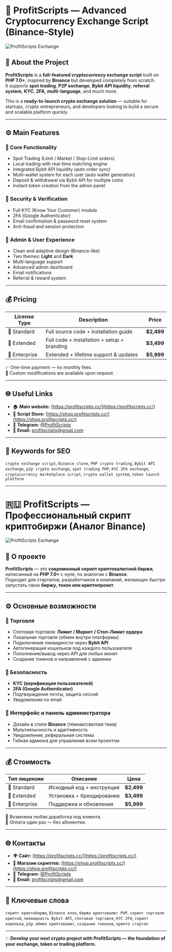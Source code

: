 # 💎 ProfitScripts — Advanced Cryptocurrency Exchange Script (Binance-Style)

![ProfitScripts Exchange](https://i.imgur.com/pQzRx7D.png)

## 🚀 About the Project
**ProfitScripts** is a **full-featured cryptocurrency exchange script** built on **PHP 7.0+**, inspired by **Binance** but developed completely from scratch.  
It supports **spot trading**, **P2P exchange**, **Bybit API liquidity**, **referral system**, **KYC**, **2FA**, **multi-language**, and much more.

This is a **ready-to-launch crypto exchange solution** — suitable for startups, crypto entrepreneurs, and developers looking to build a secure and scalable platform quickly.

---

## ⚙️ Main Features

### 🧩 Core Functionality
- Spot Trading (Limit / Market / Stop-Limit orders)  
- Local trading with real-time matching engine  
- Integrated Bybit API liquidity (auto order sync)  
- Multi-wallet system for each user (auto wallet generation)  
- Deposit & withdrawal via Bybit API for multiple coins  
- Instant token creation from the admin panel  

### 🔐 Security & Verification
- Full KYC (Know Your Customer) module  
- 2FA (Google Authenticator)  
- Email confirmation & password reset system  
- Anti-fraud and session protection  

### 💼 Admin & User Experience
- Clean and adaptive design (Binance-like)  
- Two themes: **Light** and **Dark**  
- Multi-language support  
- Advanced admin dashboard  
- Email notifications  
- Referral & reward system  

---

## 💰 Pricing
| License Type | Description | Price |
|---------------|-------------|--------|
| 💼 Standard | Full source code + installation guide | **$2,499** |
| 🚀 Extended | Full code + installation + setup + branding | **$3,499** |
| 🏦 Enterprise | Extended + lifetime support & updates | **$5,999** |

✅ One-time payment — no monthly fees.  
💬 Custom modifications are available upon request.

---

## 🌐 Useful Links
- 🏠 **Main website:** [https://profitscripts.cc/](https://profitscripts.cc/)  
- 🛒 **Script Store:** [https://shop.profitscripts.cc/](https://shop.profitscripts.cc/)  
- 💬 **Telegram:** [@ProfitScripts](https://t.me/ProfitScripts)  
- 📧 **Email:** profitscripts@gmail.com  

---

## 🔑 Keywords for SEO
`crypto exchange script`, `Binance clone`, `PHP crypto trading`, `Bybit API exchange`, `p2p crypto exchange`, `spot trading PHP`, `KYC 2FA exchange`, `cryptocurrency marketplace script`, `crypto wallet system`, `token launch platform`

---

# 🇷🇺 ProfitScripts — Профессиональный скрипт криптобиржи (Аналог Binance)

![ProfitScripts Exchange](https://i.imgur.com/pQzRx7D.png)

## 🚀 О проекте
**ProfitScripts** — это **современный скрипт криптовалютной биржи**, написанный на **PHP 7.0+** с нуля, по аналогии с **Binance**.  
Подходит для стартапов, разработчиков и компаний, желающих быстро запустить свою **биржу, токен или криптопроект**.

---

## ⚙️ Основные возможности

### 🧩 Торговля
- Спотовая торговля: **Лимит / Маркет / Стоп-Лимит ордера**  
- Локальная торговля (обмен внутри платформы)  
- Подключение ликвидности через **Bybit API**  
- Автогенерация кошельков под каждого пользователя  
- Пополнение/вывод через API для любых монет  
- Создание токенов и направлений с админки  

### 🔐 Безопасность
- **KYC (верификация пользователей)**  
- **2FA (Google Authenticator)**  
- Подтверждение почты, защита сессий  
- Уведомления по email  

### 💼 Интерфейс и панель администратора
- Дизайн в стиле **Binance** (тёмная/светлая тема)  
- Мультиязычность и адаптивность  
- Уведомления, реферальная система  
- Гибкая админка для управления всем проектом  

---

## 💰 Стоимость
| Тип лицензии | Описание | Цена |
|---------------|-----------|--------|
| 💼 Standard | Исходный код + инструкция | **$2,499** |
| 🚀 Extended | Установка + брендирование | **$3,499** |
| 🏦 Enterprise | Поддержка и обновления | **$5,999** |

🔧 Возможна любая доработка под клиента.  
💬 Оплата один раз — без абонентки.

---

## 🌐 Контакты
- 🌍 **Сайт:** [https://profitscripts.cc/](https://profitscripts.cc/)  
- 🛒 **Магазин скриптов:** [https://shop.profitscripts.cc/](https://shop.profitscripts.cc/)  
- 💬 **Telegram:** [@ProfitScripts](https://t.me/ProfitScripts)  
- 📧 **Email:** profitscripts@gmail.com  

---

## 🔑 Ключевые слова
`скрипт криптобиржи`, `Binance клон`, `биржа криптовалют PHP`, `скрипт торговли криптой`, `ликвидность Bybit API`, `спотовая торговля`, `KYC 2FA`, `скрипт кошелька`, `p2p обмен криптовалют`, `создание токенов`, `крипто стартап`

---

✨ **Develop your next crypto project with ProfitScripts — the foundation of your exchange, token or trading platform.**
